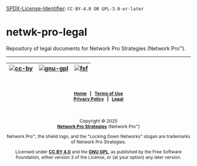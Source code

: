 <!-- =========================================================================
SPDX-License-Identifier: CC-BY-4.0 OR GPL-3.0-or-later
This file is part of Network Pro.
========================================================================== -->

<!--
Copyright © 2025 Network Pro Strategies (Network Pro)

---

I. Creative Commons Attribution 4.0 International

Network Pro (the "Licensed Material") is licensed under Creative Commons Attribution 4.0 International ("CC BY 4.0"). To view a copy of this license, visit https://creativecommons.org/licenses/by/4.0/.

Per the terms of the License, you are free to distribute, remix, adapt, and build upon the Licensed Material for any purpose, even commercially. You must give appropriate credit, provide a link to the License, and indicate if changes were made.

The Licensor offers the Licensed Material as-is and as-available, and makes no representations or warranties of any kind concerning the Licensed Material, whether express, implied, statutory, or other. This includes, without limitation, warranties of title, merchantability, fitness for a particular purpose, non-infringement, absence of latent or other defects, accuracy, or the presence or absence of errors, whether or not known or discoverable.

Permissions beyond the scope of this License—or instead of those permitted by this License—may be available as further defined within this document.

  SPDX Reference: https://spdx.org/licenses/CC-BY-4.0.html
  Canonical URL: https://creativecommons.org/licenses/by/4.0/

---

II. GNU General Public License

Network Pro is free software: you can redistribute it and/or modify it under the terms of the GNU General Public License ("GNU GPL") as published by the Free Software Foundation, either version 3 of the License, or (at your option) any later version.

This material is distributed in the hope that it will be useful, but WITHOUT ANY WARRANTY; without even the implied warranty of MERCHANTABILITY or
FITNESS FOR A PARTICULAR PURPOSE.

See the GNU General Public License for more details.

  SPDX Reference: https://spdx.org/licenses/GPL-3.0-or-later.html
  Canonical URL: https://www.gnu.org/licenses/gpl-3.0.html

---

Author: Scott Lopez
Email: <contact@neteng.pro>
Web: <https://bio.neteng.pro>
-->

[SPDX-License-Identifier](https://spdx.dev/learn/handling-license-info/): `CC-BY-4.0 OR GPL-3.0-or-later`

# netwk-pro-legal

Repository of legal documents for Network Pro Strategies (Network Pro&trade;).

---

| [![cc-by](https://forthebadge.com/images/badges/cc-by.png)](https://creativecommons.org/licenses/by/4.0/) | [![gnu-gpl](https://img.shields.io/badge/LICENSE-GPLv3-red?style=for-the-badge&labelColor=9b9b9b&color=d0021b)](https://www.gnu.org/licenses/gpl-3.0.html) | [![fsf](https://netwk.pro/img/fsf-member.png)](https://my.fsf.org/join?referrer=6725885) |
| :-------------------------------------------------------------------------------------------------------: | :--------------------------------------------------------------------------------------------------------------------------------------------------------: | :--------------------------------------------------------------------------------------: |

&nbsp;

<span style="font-size: 12px; font-weight: bold; text-align: center;">

[Home](https://netwk.pro) &nbsp; | &nbsp; [Terms of Use](https://github.com/netwk-pro/netwk-pro.github.io/blob/master/legal/TERMS.md)  
[Privacy Policy](https://github.com/netwk-pro/netwk-pro.github.io/blob/master/legal/PRIVACY.md) &nbsp; | &nbsp; [Legal](https://github.com/netwk-pro/netwk-pro.github.io/blob/master/LICENSE.md)

</span>

&nbsp;

<span style="font-size: 12px; text-align: center;">

Copyright &copy; 2025  
**[Network Pro Strategies](https://netwk.pro/)** (Network Pro&trade;)

Network Pro&trade;, the shield logo, and the "Locking Down Networks" slogan are trademarks of Network Pro Strategies.

Licensed under **[CC BY 4.0](https://creativecommons.org/licenses/by/4.0/)** and the **[GNU GPL](https://spdx.org/licenses/GPL-3.0-or-later.html)**, as published by the Free Software Foundation, either version 3 of the License, or (at your option) any later version.

</span>
